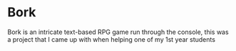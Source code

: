 # Bork
Bork is an intricate text-based RPG game run through the console, this was a project that I came up with when helping one of my 1st year students
